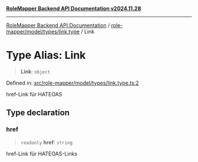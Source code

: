 [**RoleMapper Backend API Documentation v2024.11.28**](../../../../../README.md)

***

[RoleMapper Backend API Documentation](../../../../../modules.md) / [role-mapper/model/types/link.type](../README.md) / Link

# Type Alias: Link

> **Link**: `object`

Defined in: [src/role-mapper/model/types/link.type.ts:2](https://github.com/FlowCraft-AG/RoleMapper/blob/3cef41945a7433078df8de15ae023cbf018d74ba/backend/src/role-mapper/model/types/link.type.ts#L2)

href-Link für HATEOAS

## Type declaration

### href

> `readonly` **href**: `string`

href-Link für HATEOAS-Links
